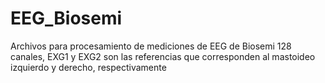 # EEG_Biosemi
Archivos para procesamiento de mediciones de EEG de Biosemi
128 canales, EXG1 y EXG2 son las referencias que corresponden al mastoideo izquierdo y derecho, respectivamente
